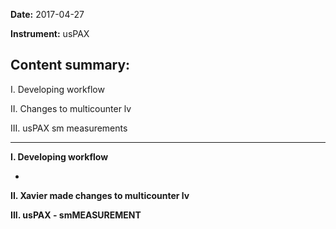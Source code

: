 **Date:** 2017-04-27

**Instrument:** usPAX

**Content summary:**
--------------------------------
I. Developing workflow

II. Changes to multicounter lv

III. usPAX sm measurements



--------------------------------
**I. Developing workflow**

-

**II. Xavier made changes to multicounter lv**

**III. usPAX - smMEASUREMENT**
